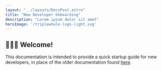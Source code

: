 ```yaml
---
layout: "../layouts/DocsPost.astro"
title: "New Developer Onboarding"
description: "Lorem ipsum dolor sit amet"
heroImage: '/triplewhale-logo-light.svg'
---
```


## 🐳🐳🐳 Welcome!

This documentation is intended to provide a quick startup guide for new developers, in place of the older documentation found [here](https://docs.google.com/document/d/1FxmH7eIDj0x3-BvxqiavkDCKvpjidL0aLaGz4Ray_dY/edit#).